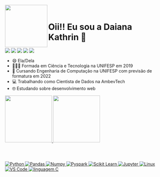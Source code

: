 <img src="https://i.picasion.com/pic91/5867c9c852d9516427f11894970e61b7.gif" align="left" width="140" height="140" border="0" /></a><br /><a href="https://picasion.com/"></a> <div> 
# Oii!! Eu sou a Daiana Kathrin 👋 
  <a href = "mailto:daianakathrin@gmail.com"><img src="https://img.shields.io/badge/-Gmail-%23333?style=for-the-badge&logo=gmail&logoColor=white" target="_blank"></a>
  <a href="https://br.linkedin.com/in/daiana-kathrin-08b6b4140" target="_blank"><img src="https://img.shields.io/badge/-LinkedIn-%230077B5?style=for-the-badge&logo=linkedin&logoColor=white" target="_blank"></a> 
  <a href="https://www.youtube.com/channel/UC2ivF3DrBGQajuDVGY2z0fQ" target="_blank"><img src="https://img.shields.io/badge/YouTube-FF0000?style=for-the-badge&logo=youtube&logoColor=white" target="_blank"></a>
  <a href="https://instagram.com/daysantoss__" target="_blank"><img src="https://img.shields.io/badge/-Instagram-%23E4405F?style=for-the-badge&logo=instagram&logoColor=white" target="_blank"></a>
  <a href="https://daianakathrin.weebly.com/" target="_blank"><img src="https://img.shields.io/badge/-Portfolio-%ffffff?style=for-the-badge&logo=Portfólio&logoColor=white" target="_blank"></a>
 
</div>

- 😄 Ela/Dela 
- 👩🏾‍🎓 Formada em Ciência e Tecnologia na UNIFESP em 2019
- 📘 Cursando Engenharia de Computação na UNIFESP com previsão de formatura em 2022
- 💻 Trabalhando como Cientista de Dados na AmbevTech
- 🤓 Estudando sobre desenvolvimento web

<div>
  <a href="https://github.com/DaianaKathrin">
  <img height="155em" src="https://github-readme-stats.vercel.app/api?username=DaianaKathrin&show_icons=true&theme=radical&include_all_commits=true&count_private=true"/>
  <img height="155em" src="https://github-readme-stats.vercel.app/api/top-langs/?username=DaianaKathrin&layout=compact&langs_count=7&theme=radical"/>
</div>
  
 ##
<div style="display: inline_block"><br>
  
   ![Python](https://img.shields.io/badge/-Python-black?style=flat-square&logo=Python)
 ![Pandas](https://img.shields.io/badge/-Pandas-black?style=flat-square&logo=Pandas)
 ![Numpy](https://img.shields.io/badge/-Numpy-black?style=flat-square&logo=Numpy)
 ![Pyspark](https://img.shields.io/badge/-Pyspark-black?style=flat-square&logo=Apache-Spark)
 ![Scikit Learn](https://img.shields.io/badge/-Scikit%20Learn-black?style=flat-square&logo=scikit-learn)
 ![Jupyter](https://img.shields.io/badge/-Jupyter-black?style=flat-square&logo=Jupyter)
 ![Linux](https://img.shields.io/badge/-Linux-black?style=flat-square&logo=Linux)
 ![VS Code](https://img.shields.io/badge/-VS%20Code-black?style=flat-square&logo=visual-studio-code)
 ![linguagem C](https://img.shields.io/badge/-Linguagem%20C-black?style=flat-square&logo=C)
  
</div>
